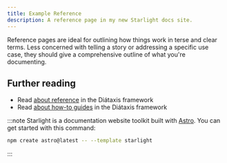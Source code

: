 ```yaml
---
title: Example Reference
description: A reference page in my new Starlight docs site.
---
```


Reference pages are ideal for outlining how things work in terse and clear terms.
Less concerned with telling a story or addressing a specific use case, they should give a comprehensive outline of what you're documenting.

## Further reading

- Read [about reference](https://diataxis.fr/reference/) in the Diátaxis framework
- Read [about how-to guides](https://diataxis.fr/how-to-guides/) in the Diátaxis framework

:::note
Starlight is a documentation website toolkit built with [Astro](https://astro.build/). You can get started with this command:

```sh
npm create astro@latest -- --template starlight
```
:::

